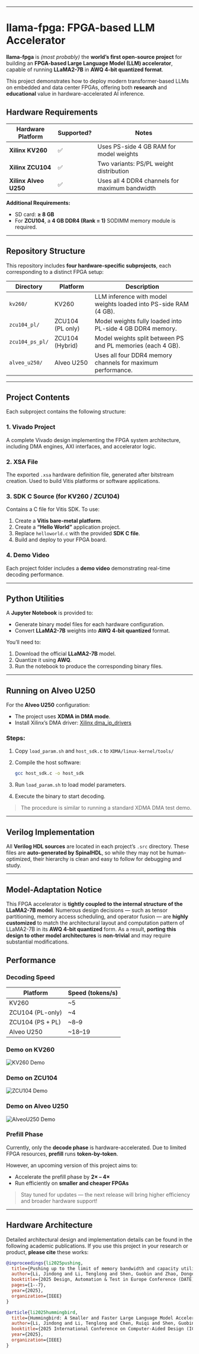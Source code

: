 
---

#  llama-fpga: FPGA-based LLM Accelerator

**llama-fpga** is *(most probably)* the **world’s first open-source project** for building an **FPGA-based Large Language Model (LLM) accelerator**, capable of running **LLaMA2-7B** in **AWQ 4-bit quantized format**.

This project demonstrates how to deploy modern transformer-based LLMs on embedded and data center FPGAs, offering both **research** and **educational** value in hardware-accelerated AI inference.


##  Hardware Requirements

| Hardware Platform     | Supported?  | Notes                                          |
| --------------------- | ----------- | ---------------------------------------------- |
| **Xilinx KV260**      | ✅  | Uses PS-side 4 GB RAM for model weights        |
| **Xilinx ZCU104**     | ✅  | Two variants: PS/PL weight distribution        |
| **Xilinx Alveo U250** | ✅  | Uses all 4 DDR4 channels for maximum bandwidth |

**Additional Requirements:**

* SD card: **≥ 8 GB**
* For **ZCU104**, a **4 GB DDR4 (Rank = 1)** SODIMM memory module is required.

---

##  Repository Structure

This repository includes **four hardware-specific subprojects**, each corresponding to a distinct FPGA setup:

| Directory       | Platform         | Description                                                      |
| --------------- | ---------------- | ---------------------------------------------------------------- |
| `kv260/`        | KV260            | LLM inference with model weights loaded into PS-side RAM (4 GB). |
| `zcu104_pl/`    | ZCU104 (PL only) | Model weights fully loaded into PL-side 4 GB DDR4 memory.        |
| `zcu104_ps_pl/` | ZCU104 (Hybrid)  | Model weights split between PS and PL memories (each 4 GB).      |
| `alveo_u250/`   | Alveo U250       | Uses all four DDR4 memory channels for maximum performance.      |

---

##  Project Contents

Each subproject contains the following structure:

### **1. Vivado Project**

A complete Vivado design implementing the FPGA system architecture, including DMA engines, AXI interfaces, and accelerator logic.

### **2. XSA File**

The exported `.xsa` hardware definition file, generated after bitstream creation. Used to build Vitis platforms or software applications.

### **3. SDK C Source (for KV260 / ZCU104)**

Contains a C file for Vitis SDK.
To use:

1. Create a **Vitis bare-metal platform**.
2. Create a **“Hello World”** application project.
3. Replace `helloworld.c` with the provided **SDK C file**.
4. Build and deploy to your FPGA board.

### **4. Demo Video**

Each project folder includes a **demo video** demonstrating real-time decoding performance.

---

##  Python Utilities

A **Jupyter Notebook** is provided to:

* Generate binary model files for each hardware configuration.
* Convert **LLaMA2-7B** weights into **AWQ 4-bit quantized** format.

You’ll need to:

1. Download the official **LLaMA2-7B** model.
2. Quantize it using **AWQ**.
3. Run the notebook to produce the corresponding binary files.

---

##  Running on Alveo U250

For the **Alveo U250** configuration:

* The project uses **XDMA in DMA mode**.
* Install Xilinx’s DMA driver:
  [Xilinx dma_ip_drivers](https://github.com/Xilinx/dma_ip_drivers)

### Steps:

1. Copy `load_param.sh` and `host_sdk.c` to
   `XDMA/linux-kernel/tools/`
2. Compile the host software:

   ```bash
   gcc host_sdk.c -o host_sdk
   ```
3. Run `load_param.sh` to load model parameters.
4. Execute the binary to start decoding.

>  The procedure is similar to running a standard XDMA DMA test demo.

---

##  Verilog Implementation

All **Verilog HDL sources** are located in each project’s `.src` directory.
These files are **auto-generated by SpinalHDL**, so while they may not be human-optimized, their hierarchy is clean and easy to follow for debugging and study.

---

##  Model-Adaptation Notice

This FPGA accelerator is **tightly coupled to the internal structure of the LLaMA2-7B model**.
Numerous design decisions — such as tensor partitioning, memory access scheduling, and operator fusion — are **highly customized** to match the architectural layout and computation pattern of LLaMA2-7B in its **AWQ 4-bit quantized** form. As a result, **porting this design to other model architectures** is **non-trivial** and may require substantial modifications.

##  Performance

### **Decoding Speed**

| Platform         | Speed (tokens/s) |
| ---------------- | ---------------- |
| KV260            | ~5               |
| ZCU104 (PL-only) | ~4               |
| ZCU104 (PS + PL) | ~8–9             |
| Alveo U250       | ~18–19           |

### Demo on KV260

![KV260 Demo](kv260/kv260demo.gif)

### Demo on ZCU104

![ZCU104 Demo](zcu104_ps_pl/zcu104demo.gif)

### Demo on Alveo U250

![AlveoU250 Demo](au250/alveodemo.gif)

### **Prefill Phase**

Currently, only the **decode phase** is hardware-accelerated.
Due to limited FPGA resources, **prefill** runs **token-by-token**.

However, an upcoming version of this project aims to:

* Accelerate the prefill phase by **2× – 4×**
* Run efficiently on **smaller and cheaper FPGAs**

>  Stay tuned for updates — the next release will bring higher efficiency and broader hardware support!

---

##  Hardware Architecture

Detailed architectural design and implementation details can be found in the following academic publications.
If you use this project in your research or product, **please cite** these works:

```bibtex
@inproceedings{li2025pushing,
  title={Pushing up to the limit of memory bandwidth and capacity utilization for efficient llm decoding on embedded fpga},
  author={Li, Jindong and Li, Tenglong and Shen, Guobin and Zhao, Dongcheng and Zhang, Qian and Zeng, Yi},
  booktitle={2025 Design, Automation & Test in Europe Conference (DATE)},
  pages={1--7},
  year={2025},
  organization={IEEE}
}
```
```bibtex
@article{li2025hummingbird,
  title={Hummingbird: A Smaller and Faster Large Language Model Accelerator on Embedded FPGA},
  author={Li, Jindong and Li, Tenglong and Chen, Ruiqi and Shen, Guobin and Zhao, Dongcheng and Zhang, Qian and Zeng, Yi},
  booktitle={2025 International Conference on Computer-Aided Design (ICCAD)},
  year={2025},
  organization={IEEE}
}
```
